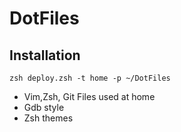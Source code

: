# DotFiles

## Installation

```shell
zsh deploy.zsh -t home -p ~/DotFiles
```

* Vim,Zsh, Git Files used at home
* Gdb style
* Zsh themes
